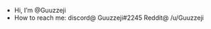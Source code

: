 - Hi, I’m @Guuzzeji
- How to reach me: discord@ Guuzzeji#2245 Reddit@ /u/Guuzzeji

<!---
Guuzzeji/Guuzzeji is a ✨ special ✨ repository because its `README.md` (this file) appears on your GitHub profile.
You can click the Preview link to take a look at your changes.
--->
